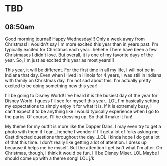 # TBD

## 08:50am

Good morning journal! Happy Wednesday!!! Only a week away from Christmas! I wouldn't say I'm more excited this year than in years past. I'm typically excited for Christmas each year...hehehe There have been a few Christmases I didn't love. But overall, it is one of my favorite days of the year. So, I'm just as excited this year as most years!!!

This year, it will be different. For the first time in all my life, I will not be in Indiana that day. Even when I lived in Illinois for 4 years, I was still in Indiana with family on Christmas day. I'm not sad about this. I'm actually pretty excited to be doing something new this year!

I'll be going to Disney World! I've heard it is the busiest day of the year for Disney World. I guess I'll see for myself this year...LOL I'm basically setting my expectations to simply enjoy it for what it is. If it is extremely busy, I can't expect it to be anything like I would typically experience when I go to the parks. Of course, I'll be dressing up. So that'll make it fun!

My theme for my outfit is more like the Dapper Dans. I may even try to get a photo with them if I can...hehehe I wonder if I'll get a lot of folks asking me Cast directed questions throughout the day...LOL I kinda hope I do get a lot of that this time. I don't really like getting a lot of attention. I dress up because it helps me be myself. But the attention I get isn't what I'm after. On Christmas, though, I think it would be fun. I'll be Disney Miser..LOL Maybe I should come up with a theme song! LOL j/k

